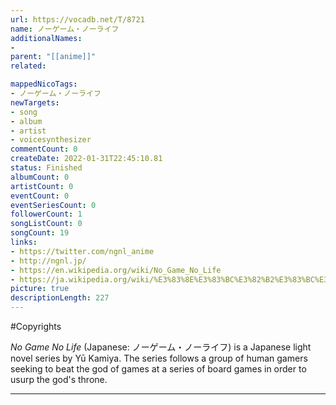 ```yaml
---
url: https://vocadb.net/T/8721
name: ノーゲーム・ノーライフ
additionalNames: 
- 
parent: "[[anime]]"
related:

mappedNicoTags:
- ノーゲーム・ノーライフ
newTargets:
- song
- album
- artist
- voicesynthesizer
commentCount: 0
createDate: 2022-01-31T22:45:10.81
status: Finished
albumCount: 0
artistCount: 0
eventCount: 0
eventSeriesCount: 0
followerCount: 1
songListCount: 0
songCount: 19
links: 
- https://twitter.com/ngnl_anime
- http://ngnl.jp/
- https://en.wikipedia.org/wiki/No_Game_No_Life
- https://ja.wikipedia.org/wiki/%E3%83%8E%E3%83%BC%E3%82%B2%E3%83%BC%E3%83%A0%E3%83%BB%E3%83%8E%E3%83%BC%E3%83%A9%E3%82%A4%E3%83%95
picture: true
descriptionLength: 227
---
```


#Copyrights

*No Game No Life* (Japanese: ノーゲーム・ノーライフ) is a Japanese light novel series by Yū Kamiya. The series follows a group of human gamers seeking to beat the god of games at a series of board games in order to usurp the god's throne.

---

